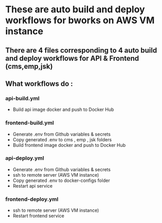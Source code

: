 # These are auto build and deploy workflows for bworks on AWS VM instance

## There are 4 files corresponding to 4 auto build and deploy workflows for API & Frontend (cms,emp,jsk)

## What workflows do :

### api-build.yml
- Build api image docker and push to Docker Hub

### frontend-build.yml
- Generate .env from Github variables & secrets
- Copy generated .env to cms , emp , jsk folders
- Build frontend image docker and push to Docker Hub

### api-deploy.yml
- Generate .env from Github variables & secrets
- ssh to remote server (AWS VM instance)
- Copy generated .env to docker-configs folder
- Restart api service

### frontend-deploy.yml
- ssh to remote server (AWS VM instance)
- Restart frontend service

